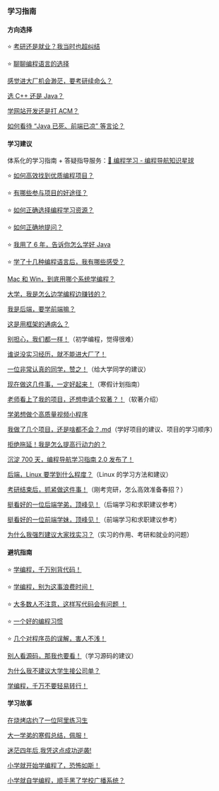 ### 学习指南

#### 方向选择

⭐️ [考研还是就业？我当时也超纠结](方向选择/考研还是就业？我当时也超纠结.md)

⭐️ [聊聊编程语言的选择](方向选择/聊聊编程语言的选择.md)

[感觉进大厂机会渺茫，要考研续命么？](方向选择/感觉进大厂机会渺茫，要考研续命么？.md)

[选 C++ 还是 Java？](方向选择/选%20C++%20还是%20Java？.md)

[学网站开发还是打 ACM？](方向选择/学网站开发还是打%20ACM？.md)

[如何看待 “Java 已死、前端已凉” 等言论？](方向选择/如何看待%20“Java%20已死、前端已凉”%20等言论？.md)



#### 学习建议

体系化的学习指南 + 答疑指导服务：[💎 编程学习 - 编程导航知识星球](https://yuyuanweb.feishu.cn/wiki/VC1qwmX9diCBK3kidyec74vFnde)



⭐️ [如何高效找到优质编程项目？](学习建议/如何高效找到优质编程项目？.md)

⭐️ [有哪些参与项目的好途径？](学习建议/有哪些参与项目的好途径？.md)

⭐️ [如何正确选择编程学习资源？](学习建议/如何正确选择编程学习资源？.md)

⭐️ [如何正确地提问？](学习建议/如何正确地提问？.md)

⭐️ [我用了 6 年，告诉你怎么学好 Java](学习建议/我用了%206%20年，告诉你怎么学好%20Java.md)

⭐️ [学了十几种编程语言后，我有哪些感受？](学习建议/学了十几种编程语言后，我有哪些感受？.md)

[Mac 和 Win，到底用哪个系统学编程？](学习建议/Mac%20和%20Win，到底用哪个系统学编程？.md)

[大学，我是怎么边学编程边赚钱的？](../../自学之路/大学经历/大学，我是怎么边学编程边赚钱的？.md)

[我是后端，要学前端嘛？](学习建议/我是后端，要学前端嘛？.md)

[这是用框架的通病么？](学习建议/这是用框架的通病么？.md)

[别担心，我们都一样！](学习建议/别担心，我们都一样！.md)（初学编程，觉得很难）

[谁说没实习经历，就不能进大厂了！](../求职经验/实习/谁说没实习经历，就不能进大厂了！.md)

[一位非常认真的同学，赞之！](学习建议/一位非常认真的同学，赞之！.md)（给大学同学的建议）

[现在做这几件事，一定好起来！](学习建议/现在做这几件事，一定好起来！.md)（寒假计划指南）

[老师看上了我的项目，还想申请个软著？！](学习建议/老师看上了我的项目，还想申请个软著？！.md)（软著介绍）

[学弟想做个高质量视频小程序](学习建议/学弟想做个高质量视频小程序.md)

[我做了几个项目，还是啥都不会？.md](学习建议/我做了几个项目，还是啥都不会？.md)（学好项目的建议、项目的学习顺序）

[拒绝拖延！我是怎么提高行动力的？](学习建议/拒绝拖延！我是怎么提高行动力的？.md)

[沉淀 700 天，编程导航学习指南 2.0 发布了！](学习建议/沉淀%20700%20天，编程导航学习指南%202.0%20发布了！.md)

[后端，Linux 要学到什么程度？](学习建议/后端，Linux%20要学到什么程度？.md)（Linux 的学习方法和建议）

[考研结束后，抓紧做这件事！](学习建议/考研结束后，抓紧做这件事！.md)（刚考完研，怎么高效准备春招？）

[挺看好的一位后端学弟，顶峰见！](学习建议/挺看好的一位后端学弟，顶峰见！.md)（后端学习和求职建议参考）

[挺看好的一位前端学妹，顶峰见！](学习建议/挺看好的一位前端学妹，顶峰见！.md)（前端学习和求职建议参考）

[为什么我强烈建议大家找实习？](学习建议/为什么我强烈建议大家找实习？.md)（实习的作用、考研和就业的问题）

#### 避坑指南

⭐️ [学编程，千万别背代码！](避坑指南/学编程，千万别背代码！.md)

⭐️ [学编程，别为这事浪费时间！](避坑指南/学编程，别为这事浪费时间！.md)

⭐️ [大多数人不注意，这样写代码会有问题 ！](避坑指南/大多数人不注意，这样写代码会有问题%20！.md)

⭐️ [一个好的编程习惯](避坑指南/一个好的编程习惯.md)

⭐️ [几个对程序员的误解，害人不浅！](避坑指南/几个对程序员的误解，害人不浅！.md)

[别人看源码，那我也要看！](避坑指南/别人看源码，那我也要看！.md)（学习源码的建议）

[为什么我不建议大学生接公司单？](避坑指南/为什么我不建议大学生接公司单？.md)

[学编程，千万不要轻易转行！](避坑指南/学编程，千万不要轻易转行！.md)



#### 学习故事

[在烧烤店约了一位阿里练习生](学习故事/在烧烤店约了一位阿里练习生.md)

[大一学弟的寒假总结，佩服！](学习故事/大一学弟的寒假总结，佩服！.md)

[迷茫四年后,我凭这点成功逆袭!](../../编程导航/星球故事/球友经历/迷茫四年后，我凭这点成功逆袭！.md)

[小学就开始学编程了，恐怖如斯！](../../编程导航/星球故事/球友经历/小学就开始学编程了，恐怖如斯！.md)

[小学就自学编程，顺手黑了学校广播系统？](学习故事/小学就自学编程，顺手黑了学校广播系统？.md)